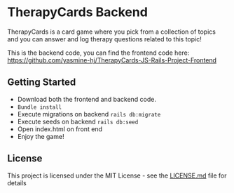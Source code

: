 # TherapyCards Backend

TherapyCards is a card game where you pick from a collection of topics and you can answer and log therapy questions related to this topic!

This is the backend code, you can find the frontend code here: https://github.com/yasmine-hj/TherapyCards-JS-Rails-Project-Frontend

## Getting Started

* Download both the frontend and backend code.
* ```Bundle install```
* Execute migrations on backend ```rails db:migrate```
* Execute seeds on backend ```rails db:seed```
* Open index.html on front end
* Enjoy the game!

## License

This project is licensed under the MIT License - see the [LICENSE.md](LICENSE.md) file for details